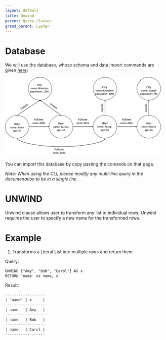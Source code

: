 ```yaml
---
layout: default
title: Unwind
parent: Query clauses
grand_parent: Cypher
---
```


# Database
We will use the database, whose schema and data import commands are given [here](example-database.md):

<img src="../../../img/running-example.png" width="800">

You can import this database by copy pasting the comands on that page. 

*Note: When using the CLI, please modify any multi-line query in the documenation to be in a single line.*

# UNWIND
Unwind clause allows user to transform any list to individual rows. Unwind requires the user to specify a new name for the transformed rows.

# Example
1. Transforms a Literal List into multiple rows and return them

Query:
```
UNWIND ["Amy", "Bob", "Carol"] AS x
RETURN 'name' as name, x
```

Result:
```
------------------
| 'name' | x     |
------------------
| name   | Amy   |
------------------
| name   | Bob   |
------------------
| name   | Carol |
------------------
```
